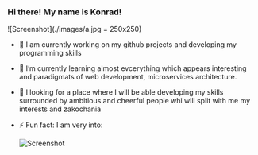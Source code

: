 ### Hi there! My name is Konrad!

![Screenshot](./images/a.jpg = 250x250)



- 🔭 I am currently working on my github projects and developing my programming skills <fire>
- 🌱 I’m currently learning almost evcerything which appears interesting and paradigmats of web development, microservices architecture.
- 👯 I looking for a place where I will be able developing my skills surrounded by ambitious and cheerful people whi will split with me my interests and zakochania
- ⚡ Fun fact: I am very into: 
  
  
  ![Screenshot](./gh.png)

